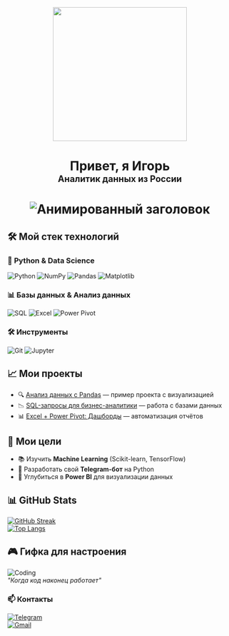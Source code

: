 
<p align="center">
  <img width="300" src="https://media.giphy.com/media/v1.Y2lkPTc5MGI3NjExcDZ1YzVqYzVqYzVqYzVqYzVqYzVqYzVqYzVqYzVqYzVqYzVqYyZlcD12MV9pbnRlcm5hbF9naWZfYnlfaWQmY3Q9Zw/3o7aD2d7hy9ktXNDP2/giphy.gif">
</p>

<h1 align="center">
  Привет, я Игорь<br>
  <sub><sup>Аналитик данных из России</sub>
</h1>

<h1 align="center">
  <img src="https://readme-typing-svg.demolab.com?font=Fira+Code&weight=700&size=26&duration=4000&pause=500&color=00FFAA&background=000000&center=true&vCenter=true&width=600&height=80&lines=Привет,+я+Игорь+%F0%9F%91%8B;Data+Alchemist+%F0%9F%92%AC;Python+%7C+SQL+%7C+Power+BI+%F0%9F%93%8A;Turning+data+into+gold+%F0%9F%92%B0;Аналитик+из+Краснодара+%F0%9F%8C%87;Будущий+Team+Lead+%F0%9F%92%BB;Open+to+collabs+%F0%9F%93%A7" alt="Анимированный заголовок">
</h1>

## 🛠 Мой стек технологий

### 🐍 **Python & Data Science**
![Python](https://img.shields.io/badge/-Python-3776AB?style=flat-square&logo=Python&logoColor=white)
![NumPy](https://img.shields.io/badge/-NumPy-013243?style=flat-square&logo=NumPy&logoColor=white)
![Pandas](https://img.shields.io/badge/-Pandas-150458?style=flat-square&logo=Pandas&logoColor=white)
![Matplotlib](https://img.shields.io/badge/-Matplotlib-11557C?style=flat-square&logo=Matplotlib&logoColor=white)

### 📊 **Базы данных & Анализ данных**
![SQL](https://img.shields.io/badge/-SQL-4479A1?style=flat-square&logo=PostgreSQL&logoColor=white)
![Excel](https://img.shields.io/badge/-Excel-217346?style=flat-square&logo=Microsoft-Excel&logoColor=white)
![Power Pivot](https://img.shields.io/badge/-Power_Pivot-5F2BEA?style=flat-square&logo=Microsoft-Excel&logoColor=white)

### 🛠 **Инструменты**
![Git](https://img.shields.io/badge/-Git-F05032?style=flat-square&logo=Git&logoColor=white)
![Jupyter](https://img.shields.io/badge/-Jupyter-F37626?style=flat-square&logo=Jupyter&logoColor=white)

## 📈 Мои проекты
- 🔍 [Анализ данных с Pandas](https://github.com/...) — пример проекта с визуализацией  
- 📉 [SQL-запросы для бизнес-аналитики](https://github.com/...) — работа с базами данных  
- 📊 [Excel + Power Pivot: Дашборды](https://github.com/...) — автоматизация отчётов  

## 🎯 Мои цели
- 📚 Изучить **Machine Learning** (Scikit-learn, TensorFlow)  
- 🚀 Разработать свой **Telegram-бот** на Python  
- 💼 Углубиться в **Power BI** для визуализации данных  

## 📊 GitHub Stats
[![GitHub Streak](https://streak-stats.demolab.com?user=ТВОЙ_НИК&theme=dark)](https://git.io/streak-stats)  
[![Top Langs](https://github-readme-stats.vercel.app/api/top-langs/?username=ТВОЙ_НИК&layout=compact&theme=vision-friendly-dark)](https://github.com/ТВОЙ_НИК)  

## 🎮 Гифка для настроения
![Coding](https://media.giphy.com/media/L1R1tvI9svkIWwpVYr/giphy.gif)  
*"Когда код наконец работает"*  

### 📫 Контакты
[![Telegram](https://img.shields.io/badge/-Telegram-26A5E4?style=flat-square&logo=Telegram&logoColor=white)](https://t.me/твой_ник)  
[![Gmail](https://img.shields.io/badge/-Gmail-EA4335?style=flat-square&logo=Gmail&logoColor=white)](mailto:твоя_почта@gmail.com)  
